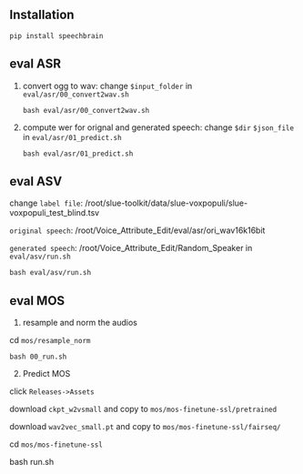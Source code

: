 ## Installation

```
pip install speechbrain
```


## eval ASR
1. convert ogg to wav: change `$input_folder` in `eval/asr/00_convert2wav.sh`
   
   `bash eval/asr/00_convert2wav.sh`
   
2. compute wer for orignal and generated speech: change `$dir` `$json_file` in `eval/asr/01_predict.sh`

   `bash eval/asr/01_predict.sh`

## eval ASV
change 
`label file`: /root/slue-toolkit/data/slue-voxpopuli/slue-voxpopuli_test_blind.tsv

`original speech`: /root/Voice_Attribute_Edit/eval/asr/ori_wav16k16bit

`generated speech`: /root/Voice_Attribute_Edit/Random_Speaker
in `eval/asv/run.sh`

`bash eval/asv/run.sh`

## eval MOS

1. resample and norm the audios

cd `mos/resample_norm` 

`bash 00_run.sh`

2. Predict MOS

click `Releases->Assets`

download `ckpt_w2vsmall` and copy to `mos/mos-finetune-ssl/pretrained`

download `wav2vec_small.pt` and copy to `mos/mos-finetune-ssl/fairseq/`

cd `mos/mos-finetune-ssl`

bash run.sh
